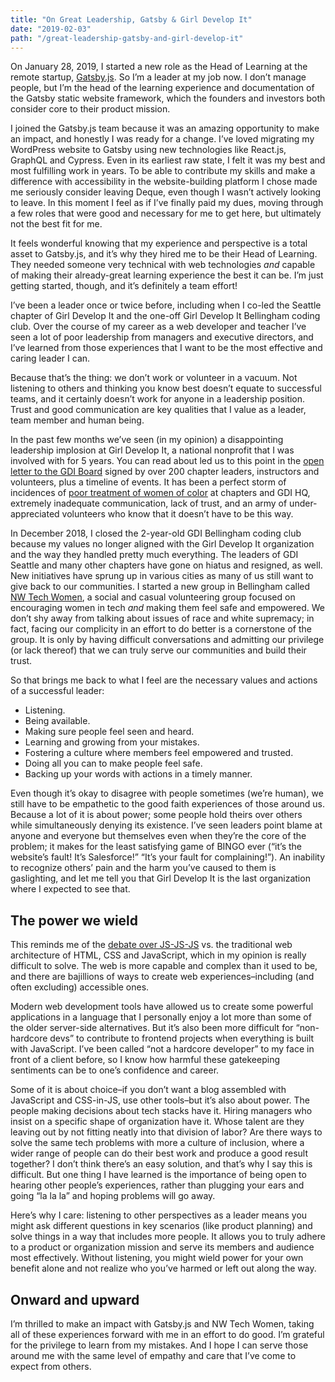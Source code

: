 ```yaml
---
title: "On Great Leadership, Gatsby & Girl Develop It"
date: "2019-02-03"
path: "/great-leadership-gatsby-and-girl-develop-it"
---
```


On January 28, 2019, I started a new role as the Head of Learning at the remote startup, <a href="http://gatsbyjs.com" target="_blank" rel="noopener noreferrer">Gatsby.js</a>. So I’m a leader at my job now. I don’t manage people, but I’m the head of the learning experience and documentation of the Gatsby static website framework, which the founders and investors both consider core to their product mission.

I joined the Gatsby.js team because it was an amazing opportunity to make an impact, and honestly I was ready for a change. I’ve loved migrating my WordPress website to Gatsby using new technologies like React.js, GraphQL and Cypress. Even in its earliest raw state, I felt it was my best and most fulfilling work in years. To be able to contribute my skills and make a difference with accessibility in the website-building platform I chose made me seriously consider leaving Deque, even though I wasn’t actively looking to leave. In this moment I feel as if I’ve finally paid my dues, moving through a few roles that were good and necessary for me to get here, but ultimately not the best fit for me.

It feels wonderful knowing that my experience and perspective is a total asset to Gatsby.js, and it’s why they hired me to be their Head of Learning. They needed someone very technical with web technologies <em>and</em> capable of making their already-great learning experience the best it can be. I’m just getting started, though, and it’s definitely a team effort!

I’ve been a leader once or twice before, including when I co-led the Seattle chapter of Girl Develop It and the one-off Girl Develop It Bellingham coding club. Over the course of my career as a web developer and teacher I’ve seen a lot of poor leadership from managers and executive directors, and I’ve learned from those experiences that I want to be the most effective and caring leader I can.

Because that’s the thing: we don’t work or volunteer in a vacuum. Not listening to others and thinking you know best doesn’t equate to successful teams, and it certainly doesn’t work for anyone in a leadership position. Trust and good communication are key qualities that I value as a leader, team member and human being.

In the past few months we’ve seen (in my opinion) a disappointing leadership implosion at Girl Develop It, a national nonprofit that I was involved with for 5 years. You can read about led us to this point in the <a href="http://an-open-letter-to-gdi-board.com/" rel="noopener" target="_blank">open letter to the GDI Board</a> signed by over 200 chapter leaders, instructors and volunteers, plus a timeline of events. It has been a perfect storm of incidences of <a href="https://hashtagcauseascene.com/blog/2018/12/05/shanise-barona/" rel="noopener noreferrer" target="_blank">poor treatment of women of color</a> at chapters and GDI HQ, extremely inadequate communication, lack of trust, and an army of under-appreciated volunteers who know that it doesn’t have to be this way.

In December 2018, I closed the 2-year-old GDI Bellingham coding club because my values no longer aligned with the Girl Develop It organization and the way they handled pretty much everything. The leaders of GDI Seattle and many other chapters have gone on hiatus and resigned, as well. New initiatives have sprung up in various cities as many of us still want to give back to our communities. I started a new group in Bellingham called <a href="https://www.meetup.com/NW-Tech-Women/" rel="noopener noreferrer" target="_blank">NW Tech Women</a>, a social and casual volunteering group focused on encouraging women in tech <em>and</em> making them feel safe and empowered. We don’t shy away from talking about issues of race and white supremacy; in fact, facing our complicity in an effort to do better is a cornerstone of the group. It is only by having difficult conversations and admitting our privilege (or lack thereof) that we can truly serve our communities and build their trust.

So that brings me back to what I feel are the necessary values and actions of a successful leader:

<ul>
    <li>Listening.</li>
    <li>Being available.</li>
    <li>Making sure people feel seen and heard.</li>
    <li>Learning and growing from your mistakes.</li>
    <li>Fostering a culture where members feel empowered and trusted.</li>
    <li>Doing all you can to make people feel safe.</li>
    <li>Backing up your words with actions in a timely manner.</li>
</ul>

Even though it’s okay to disagree with people sometimes (we’re human), we still have to be empathetic to the good faith experiences of those around us. Because a lot of it is about power; some people hold theirs over others while simultaneously denying its existence. I’ve seen leaders point blame at anyone and everyone but themselves even when they’re the core of the problem; it makes for the least satisfying game of BINGO ever (“it’s the website’s fault! It’s Salesforce!” “It’s your fault for complaining!”). An inability to recognize others’ pain and the harm you’ve caused to them is gaslighting, and let me tell you that Girl Develop It is the last organization where I expected to see that.

<h2>The power we wield</h2>
This reminds me of the <a href="https://www.google.com/search?ei=Q_RVXOGFEtOM0PEPjsq9qAI&amp;q=js-js-js+debate&amp;oq=js-js-js+debate&amp;gs_l=psy-ab.3...9501.10107..10275...0.0..0.78.458.7......0....1..gws-wiz.......0i71j0i8i30j33i22i29i30j33i160.PE8BtGIzlz4" rel="noopener noreferrer" target="_blank">debate over JS-JS-JS</a> vs. the traditional web architecture of HTML, CSS and JavaScript, which in my opinion is really difficult to solve. The web is more capable and complex than it used to be, and there are bajillions of ways to create web experiences–including (and often excluding) accessible ones. 

Modern web development tools have allowed us to create some powerful applications in a language that I personally enjoy a lot more than some of the older server-side alternatives. But it’s also been more difficult for “non-hardcore devs” to contribute to frontend projects when everything is built with JavaScript. I’ve been called “not a hardcore developer” to my face in front of a client before, so I know how harmful these gatekeeping sentiments can be to one’s confidence and career.

Some of it is about choice–if you don’t want a blog assembled with JavaScript and CSS-in-JS, use other tools–but it’s also about power. The people making decisions about tech stacks have it. Hiring managers who insist on a specific shape of organization have it. Whose talent are they leaving out by not fitting neatly into that division of labor? Are there ways to solve the same tech problems with more a culture of inclusion, where a wider range of people can do their best work and produce a good result together? I don’t think there’s an easy solution, and that’s why I say this is difficult. But one thing I have learned is the importance of being open to hearing other people’s experiences, rather than plugging your ears and going “la la la” and hoping problems will go away.

Here’s why I care: listening to other perspectives as a leader means you might ask different questions in key scenarios (like product planning) and solve things in a way that includes more people. It allows you to truly adhere to a product or organization mission and serve its members and audience most effectively. Without listening, you might wield power for your own benefit alone and not realize who you’ve harmed or left out along the way.

## Onward and upward

I’m thrilled to make an impact with Gatsby.js and NW Tech Women, taking all of these experiences forward with me in an effort to do good. I’m grateful for the privilege to learn from my mistakes. And I hope I can serve those around me with the same level of empathy and care that I’ve come to expect from others.